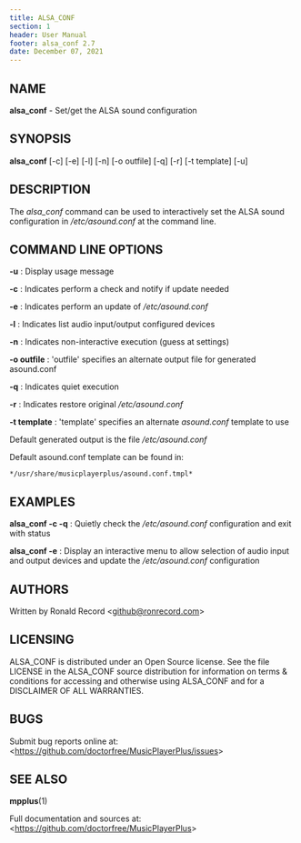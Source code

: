```yaml
---
title: ALSA_CONF
section: 1
header: User Manual
footer: alsa_conf 2.7
date: December 07, 2021
---
```

## NAME
**alsa_conf** - Set/get the ALSA sound configuration

## SYNOPSIS
**alsa_conf** [-c] [-e] [-l] [-n] [-o outfile] [-q] [-r] [-t template] [-u]

## DESCRIPTION
The *alsa_conf* command can be used to interactively set the ALSA sound configuration in */etc/asound.conf* at the command line.

## COMMAND LINE OPTIONS
**-u**
: Display usage message

**-c**
: Indicates perform a check and notify if update needed

**-e**
: Indicates perform an update of */etc/asound.conf*

**-l**
: Indicates list audio input/output configured devices

**-n**
: Indicates non-interactive execution (guess at settings)

**-o outfile**
: 'outfile' specifies an alternate output file for generated asound.conf

**-q**
: Indicates quiet execution

**-r**
: Indicates restore original */etc/asound.conf*

**-t template**
: 'template' specifies an alternate *asound.conf* template to use

Default generated output is the file */etc/asound.conf*

Default asound.conf template can be found in:

	*/usr/share/musicplayerplus/asound.conf.tmpl*

## EXAMPLES
**alsa_conf -c -q**
: Quietly check the */etc/asound.conf* configuration and exit with status

**alsa_conf -e**
: Display an interactive menu to allow selection of audio input and output
devices and update the */etc/asound.conf* configuration

## AUTHORS
Written by Ronald Record &lt;github@ronrecord.com&gt;

## LICENSING
ALSA_CONF is distributed under an Open Source license.
See the file LICENSE in the ALSA_CONF source distribution
for information on terms &amp; conditions for accessing and
otherwise using ALSA_CONF and for a DISCLAIMER OF ALL WARRANTIES.

## BUGS
Submit bug reports online at: &lt;https://github.com/doctorfree/MusicPlayerPlus/issues&gt;

## SEE ALSO
**mpplus**(1)

Full documentation and sources at: &lt;https://github.com/doctorfree/MusicPlayerPlus&gt;

